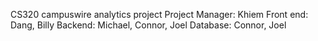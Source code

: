 CS320 campuswire analytics project
Project Manager: Khiem
Front end: Dang, Billy
Backend: Michael, Connor, Joel
Database: Connor, Joel
